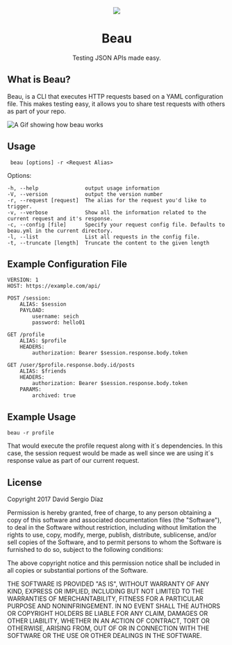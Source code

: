 <div align="center">
	<img src="http://files.martianwabbit.com/beau-logo.png"/>
</div>

<h1 align="center">Beau</h1>
<p align="center">Testing JSON APIs made easy.</p>

## What is Beau?
Beau, is a CLI that executes HTTP requests based on a YAML configuration file. This makes testing easy, it allows you to share test requests with others as part of your repo.

![A Gif showing how beau works](http://files.martianwabbit.com/beau.gif)

## Usage
	 beau [options] -r <Request Alias>

  Options:

    -h, --help               output usage information
    -V, --version            output the version number
    -r, --request [request]  The alias for the request you'd like to trigger.
    -v, --verbose            Show all the information related to the current request and it's response.
    -c, --config [file]      Specify your request config file. Defaults to beau.yml in the current directory.
    -l, --list               List all requests in the config file.
    -t, --truncate [length]  Truncate the content to the given length

## Example Configuration File

	VERSION: 1
	HOST: https://example.com/api/
	
	POST /session:
		ALIAS: $session
		PAYLOAD:
			username: seich
			password: hello01
		
	GET /profile
		ALIAS: $profile
		HEADERS:
			authorization: Bearer $session.response.body.token
			
	GET /user/$profile.response.body.id/posts
		ALIAS: $friends
		HEADERS:
			authorization: Bearer $session.response.body.token
		PARAMS:
			archived: true

## Example Usage
	beau -r profile

That would execute the profile request along with it´s dependencies. In this case, the session request would be made as well since we are using it´s response value as part of our current request.

## License
Copyright 2017 David Sergio Díaz

Permission is hereby granted, free of charge, to any person obtaining a copy of this software and associated documentation files (the "Software"), to deal in the Software without restriction, including without limitation the rights to use, copy, modify, merge, publish, distribute, sublicense, and/or sell copies of the Software, and to permit persons to whom the Software is furnished to do so, subject to the following conditions:

The above copyright notice and this permission notice shall be included in all copies or substantial portions of the Software.

THE SOFTWARE IS PROVIDED "AS IS", WITHOUT WARRANTY OF ANY KIND, EXPRESS OR IMPLIED, INCLUDING BUT NOT LIMITED TO THE WARRANTIES OF MERCHANTABILITY, FITNESS FOR A PARTICULAR PURPOSE AND NONINFRINGEMENT. IN NO EVENT SHALL THE AUTHORS OR COPYRIGHT HOLDERS BE LIABLE FOR ANY CLAIM, DAMAGES OR OTHER LIABILITY, WHETHER IN AN ACTION OF CONTRACT, TORT OR OTHERWISE, ARISING FROM, OUT OF OR IN CONNECTION WITH THE SOFTWARE OR THE USE OR OTHER DEALINGS IN THE SOFTWARE.
